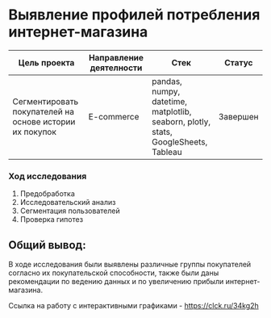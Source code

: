 # Выявление профилей потребления интернет-магазина

| Цель проекта | Направление деятелности | Стек | Статус|
|--------------|-------------------------|------|-------|
|Сегментировать покупателей на основе истории их покупок|E-commerce|pandas, numpy, datetime, matplotlib, seaborn, plotly, stats, GoogleSheets, Tableau| Завершен|

### Ход исследования
1. Предобработка
2. Исследовательский анализ
3. Сегментация пользователей
4. Проверка гипотез

## Общий вывод:
В ходе исследования были выявлены различные группы покупателей согласно их покупательской способности, также были даны рекомендации по ведению данных и по увеличению прибыли интернет-магазина.

Ссылка на работу с интерактивными графиками - <https://clck.ru/34kg2h>
